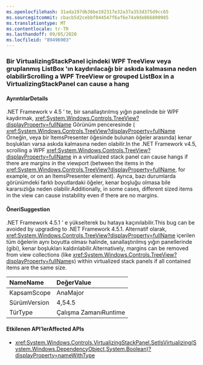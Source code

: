```yaml
---
ms.openlocfilehash: 31ada197db36be192317e32a37a353d375d9cc65
ms.sourcegitcommit: cbacb5d2cebbf044547f6af6e74a9de866800985
ms.translationtype: MT
ms.contentlocale: tr-TR
ms.lasthandoff: 09/05/2020
ms.locfileid: "89496903"
---
```

### <a name="scrolling-a-wpf-treeview-or-grouped-listbox-in-a-virtualizingstackpanel-can-cause-a-hang"></a><span data-ttu-id="21738-101">Bir VirtualizingStackPanel içindeki WPF TreeView veya gruplanmış ListBox 'ın kaydırılacağı bir askıda kalmasına neden olabilir</span><span class="sxs-lookup"><span data-stu-id="21738-101">Scrolling a WPF TreeView or grouped ListBox in a VirtualizingStackPanel can cause a hang</span></span>

#### <a name="details"></a><span data-ttu-id="21738-102">Ayrıntılar</span><span class="sxs-lookup"><span data-stu-id="21738-102">Details</span></span>

<span data-ttu-id="21738-103">.NET Framework v 4.5 ' te, bir sanallaştırılmış yığın panelinde bir WPF kaydırmak, <xref:System.Windows.Controls.TreeView?displayProperty=fullName> Görünüm penceresinde ( <xref:System.Windows.Controls.TreeView?displayProperty=fullName> Örneğin, veya bir ItemsPresenter öğesinde bulunan öğeler arasında) kenar boşlukları varsa askıda kalmasına neden olabilir.</span><span class="sxs-lookup"><span data-stu-id="21738-103">In the .NET Framework v4.5, scrolling a WPF <xref:System.Windows.Controls.TreeView?displayProperty=fullName> in a virtualized stack panel can cause hangs if there are margins in the viewport (between the items in the <xref:System.Windows.Controls.TreeView?displayProperty=fullName>, for example, or on an ItemsPresenter element).</span></span> <span data-ttu-id="21738-104">Ayrıca, bazı durumlarda görünümdeki farklı boyutlardaki öğeler, kenar boşluğu olmasa bile kararsızlığa neden olabilir.</span><span class="sxs-lookup"><span data-stu-id="21738-104">Additionally, in some cases, different sized items in the view can cause instability even if there are no margins.</span></span>

#### <a name="suggestion"></a><span data-ttu-id="21738-105">Öneri</span><span class="sxs-lookup"><span data-stu-id="21738-105">Suggestion</span></span>

<span data-ttu-id="21738-106">.NET Framework 4.5.1 ' e yükselterek bu hataya kaçınılabilir.</span><span class="sxs-lookup"><span data-stu-id="21738-106">This bug can be avoided by upgrading to .NET Framework 4.5.1.</span></span> <span data-ttu-id="21738-107">Alternatif olarak, <xref:System.Windows.Controls.TreeView?displayProperty=fullName> içerilen tüm öğelerin aynı boyutta olması halinde, sanallaştırılmış yığın panellerinde (gibi), kenar boşlukları kaldırılabilir.</span><span class="sxs-lookup"><span data-stu-id="21738-107">Alternatively, margins can be removed from view collections (like <xref:System.Windows.Controls.TreeView?displayProperty=fullName>s) within virtualized stack panels if all contained items are the same size.</span></span>

| <span data-ttu-id="21738-108">Name</span><span class="sxs-lookup"><span data-stu-id="21738-108">Name</span></span>    | <span data-ttu-id="21738-109">Değer</span><span class="sxs-lookup"><span data-stu-id="21738-109">Value</span></span>       |
|:--------|:------------|
| <span data-ttu-id="21738-110">Kapsam</span><span class="sxs-lookup"><span data-stu-id="21738-110">Scope</span></span>   |<span data-ttu-id="21738-111">Ana</span><span class="sxs-lookup"><span data-stu-id="21738-111">Major</span></span>|
|<span data-ttu-id="21738-112">Sürüm</span><span class="sxs-lookup"><span data-stu-id="21738-112">Version</span></span>|<span data-ttu-id="21738-113">4,5</span><span class="sxs-lookup"><span data-stu-id="21738-113">4.5</span></span>|
|<span data-ttu-id="21738-114">Tür</span><span class="sxs-lookup"><span data-stu-id="21738-114">Type</span></span>|<span data-ttu-id="21738-115">Çalışma Zamanı</span><span class="sxs-lookup"><span data-stu-id="21738-115">Runtime</span></span>|

#### <a name="affected-apis"></a><span data-ttu-id="21738-116">Etkilenen API’ler</span><span class="sxs-lookup"><span data-stu-id="21738-116">Affected APIs</span></span>

- <xref:System.Windows.Controls.VirtualizingStackPanel.SetIsVirtualizing(System.Windows.DependencyObject,System.Boolean)?displayProperty=nameWithType>

<!--

#### Affected APIs

- `M:System.Windows.Controls.VirtualizingStackPanel.SetIsVirtualizing(System.Windows.DependencyObject,System.Boolean)`

-->
